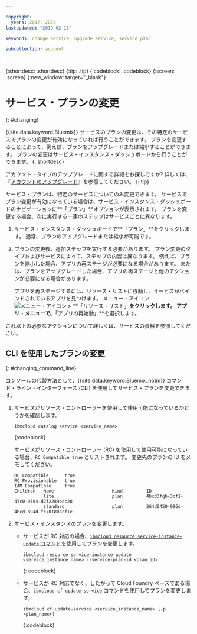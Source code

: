 ```yaml
---

copyright:
  years: 2017, 2019
lastupdated: "2019-02-13"

keywords: change service, upgrade service, service plan

subcollection: account

---
```


{:shortdesc: .shortdesc}
{:tip: .tip}
{:codeblock: .codeblock}
{:screen: .screen}
{:new_window: target="_blank"}


# サービス・プランの変更
{: #changing}

{{site.data.keyword.Bluemix}} サービスのプランの変更は、その特定のサービスでプランの変更が有効になっていれば行うことができます。 プランを変更することによって、例えば、プランをアップグレードまたは縮小することができます。 プランの変更はサービス・インスタンス・ダッシュボードから行うことができます。
{: shortdesc}

アカウント・タイプのアップグレードに関する詳細をお探しですか? 詳しくは、『[アカウントのアップグレード](/docs/account?topic=account-upgrading-account)』を参照してください。
{: tip}

サービス・プランは、特定のサービスについてのみ変更できます。 サービスでプラン変更が有効になっている場合は、サービス・インスタンス・ダッシュボードのナビゲーションに**「プラン」**オプションが表示されます。 プランを変更する場合、次に実行する一連のステップはサービスごとに異なります。

1. サービス・インスタンス・ダッシュボードで**「プラン」**をクリックします。 通常、プランのアップグレードまたは縮小が可能です。
2. プランの変更後、追加ステップを実行する必要があります。 プラン変更のタイプおよびサービスによって、ステップの内容は異なります。 例えば、プランを縮小した場合、アプリの再ステージが必要になる場合があります。 または、プランをアップグレードした場合、アプリの再ステージと他のアクションが必要になる場合があります。

   アプリを再ステージするには、リソース・リストに移動し、サービスがバインドされているアプリを見つけます。 メニュー・アイコン ![メニュー・アイコン](../icons/icon_hamburger.svg) > **「リソース・リスト」**をクリックします。 アプリ・メニューで、**「アプリの再始動」**を選択します。

  これ以上の必要なアクションについて詳しくは、サービスの資料を参照してください。

## CLI を使用したプランの変更
{: #changing_command_line}

コンソールの代替方法として、{{site.data.keyword.Bluemix_notm}} コマンド・ライン・インターフェース (CLI) を使用してサービス・プランを変更できます。

1. サービスがリソース・コントローラーを使用して使用可能になっているかどうかを確認します。

   ```
   ibmcloud catalog service <service_name>
   ```
   {:codeblock}

   サービスがリソース・コントローラー (RC) を使用して使用可能になっている場合、`RC Compatible true` とリストされます。 変更先のプランの ID をメモしてください。

   ```
   RC Compatible      true
   RC Provisionable   true
   IAM Compatible     true
   Children   Name                      Kind         ID
              lite                      plan         4bcd3fgh-3cf2-47c0-93d4-d2f2289eac28
              standard                  plan         264d0450-996d-4bcd-894d-fc7018dacf1e
    ```

1. サービス・インスタンスのプランを変更します。

   - サービスが RC 対応の場合、[`ibmcloud resource service-instance-update` コマンド](/docs/cli/reference/ibmcloud?topic=cloud-cli-ibmcloud_commands_resource)を使用してプランを変更します。

     ```
     ibmcloud resource service-instance-update <service_instance_name> --service-plan-id <plan_id>
     ```
     {: codeblock}

   - サービスが RC 対応でなく、したがって Cloud Foundry ベースである場合、[`ibmcloud cf update-service` コマンド](/docs/cli/reference/ibmcloud?topic=cloud-cli-cf#cf)を使用してプランを変更します。

     ```
     ibmcloud cf update-service <service_instance_name> [-p <plan_name>]
     ```
     {:codeblock}
